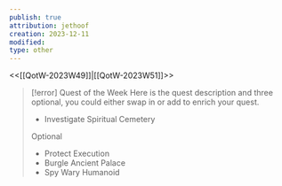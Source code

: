 ```yaml
---
publish: true
attribution: jethoof
creation: 2023-12-11
modified: 
type: other
---
```

<<[[QotW-2023W49]]|[[QotW-2023W51]]>>

> [!error] Quest of the Week
> Here is the quest description and three optional, you could either swap in or add to enrich your quest.
> 
> 
> - Investigate Spiritual Cemetery
> 
> Optional
> 
> - Protect Execution
> - Burgle Ancient Palace
> - Spy Wary Humanoid